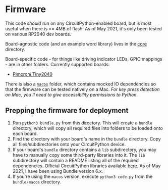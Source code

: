 # Firmware
This code _should_ run on any CircuitPython-enabled board, but is most useful when there is >= 4MB of flash.
As of May 2021, it's only been tested on various RP2040 dev boards.

Board-agnostic code (and an example word library) lives in the [core](./core) directory. 

Board-specific code - for things like driving indicator LEDs, GPIO mappings - are in other folders.
Currently supported boards:
* [Pimoroni Tiny2040](./tiny2040)

There is also a [`macos`](./macos) folder, which contains mocked IO dependencies so that the firmware can be
tested natively on a Mac. *For key press detection on Mac, you'll need to give accessibility permissions to Python*.

## Prepping the firmware for deployment

1. Run `python3 bundle.py` from this directory. This will create a `bundle` directory, which will copy all required files into folders to be loaded onto each board.
2. Find the directory with your board's name in the `bundle` directory. Copy all files/subdirectories onto your CircuitPython device.
3. If your board's `bundle` directory contains a `lib` subdirectory, you may have to manually copy some third-party libraries into it. The `lib` subdirectory will contain a README listing all of the required dependencies. Official CircuitPython libraries available [here](https://circuitpython.org/libraries). As of May 2021, I have been using Bundle version 6.x.
4. If you're using the `macos` version, execute `python3 code.py` from the `bundle/macos` directory.